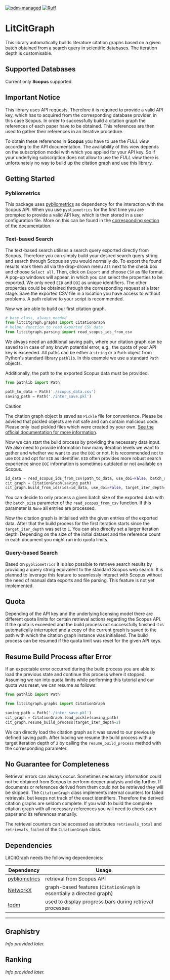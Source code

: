 [![pdm-managed](https://img.shields.io/badge/pdm-managed-blueviolet)](https://pdm-project.org)
[![Ruff](https://img.shields.io/endpoint?url=https://raw.githubusercontent.com/astral-sh/ruff/main/assets/badge/v2.json)](https://github.com/astral-sh/ruff)

# LitCitGraph

This library automatically builds literature citation graphs based on a given batch obtained from a search query in scientific databases. The iteration depth is customisable.

## Supported Databases

Current only **Scopus** supported.

## Important Notice

This library uses API requests. Therefore it is required to provide a valid API key, which has to acquired from the corresponding database provider, in this case Scopus. In order to successfully build a citation graph the references of each paper have to be obtained. This references are then used to gather their references in an iterative procedure.

To obtain these references in **Scopus** you have to use the *FULL view* according to the API documentation. The availability of this view depends on the subscription model with which you applied for your API key. So if your underlying subscription does not allow to use the *FULL view* there is unfortunately no way to build up the citation graph and use this library.

## Getting Started

### Pybliometrics

This package uses [pybliometrics](https://github.com/pybliometrics-dev/pybliometrics) as dependency for the interaction with the Scopus API. When you use `pybliometrics` for the first time you are prompted to provide a valid API key, which is then stored in a user configuration file. More on this can be found in the [corresponding section of the documentation](https://pybliometrics.readthedocs.io/en/stable/configuration.html).

### Text-based Search

The text-based search utilises a search query exported directly from Scopus. Therefore you can simply build your desired search query string and search through Scopus as you would normally do. To export the found results mark them all via the drop-drown menu `All` next to the check box and choose `Select all`. Then, click on `Export` and choose `CSV` as file format. A pop-up windows will appear, in which you can select the properties to be exported. We only need `EID` and `DOI` as unique identifiers. The other properties could be obtained through the corresponding request at a later stage. Save the exported CSV file in a location you have access to without problems. A path relative to your script is recommended.

Now we are able to build our first citation graph.

```python
# base class, always needed
from litcitgraph.graphs import CitationGraph
# helper function to read exported CSV data
from litcitgraph.parsing import read_scopus_ids_from_csv
```

We always need an additional saving path, where our citation graph can be saved to in case of any known potential error, e.g., the quota of your API key is exceeded. All paths can be either a `string` or a `Path` object from Python's standard library `pathlib`. In this example we use a standard `Path` objects.

Additionally, the path to the exported Scopus data must be provided.

```python
from pathlib import Path

path_to_data = Path('./scopus_data.csv')
saving_path = Path('./inter_save.pkl')
```

> [!CAUTION]
> The citation graph object is saved as `Pickle` file for convenience. Please be advised that pickled objects are not safe and can contain malicious code. Please only load pickled files which were created by your own. [See the official documentation for more information](https://docs.python.org/3.11//library/pickle.html).

Now we can start the build process by providing the necessary data input. We also need to provide information how many iteration levels we want to gather and whether we want to use the `DOI` or not. It is recommended not to use `DOI` and opt for `EID` as identifier. `EID` often provides more robust search experience since `DOI` information is sometimes outdated or not available on Scopus.

```python
id_data = read_scopus_ids_from_csv(path_to_data, use_doi=False, batch_size=None)
cit_graph = CitationGraph(saving_path)
cit_graph.build_from_ids(ids=id_data, use_doi=False, target_iter_depth=1)
```

You can decide to only process a given batch size of the exported data with the `batch_size` parameter of the `read_scopus_from_csv` function. If this parameter is `None` all entries are processed.

Now the citation graph is initialised with the given entries of the exported data. After that the build process for the first iteration starts since the `target_iter_depth` was set to `1`. You can also directly set a larger iteration depth. Depending on the size of the initial dataset and the reference count in each document you might run into quota limits.

### Query-based Search

Based on `pybliometrics` it is also possible to retrieve search results by providing a query string equivalent to the standard Scopus web search. It is planned to leverage this feature to seamlessly interact with Scopus without the need of manual data exports and file parsing. This feature is not yet implemented.

## Quota

Depending of the API key and the underlying licensing model there are different quota limits for certain retrieval actions regarding the Scopus API. If the quota is exceeded and the build process not successfully finished it is automatically interrupted and a copy of the current graph is saved to the path with which the citation graph instance was initialised. The build process can be resumed if the quota limit was reset for the given API keys.

## Resume Build Process after Error

If an expectable error occurred during the build process you are able to load the previous state and continue this process where it stopped. Assuming we ran into quota limits while performing this tutorial and our quota was reset, we can resume as follows:

```python
from pathlib import Path

from litcitgraph.graphs import CitationGraph

saving_path = Path('./inter_save.pkl')
cit_graph = CitationGraph.load_pickle(saving_path)
cit_graph.resume_build_process(target_iter_depth=2)
```

We can directly load the citation graph as it was saved to our previously defined saving path. After loading we resume the build process with a target iteration depth of `2` by calling the `resume_build_process` method with the corresponding parameter.

## No Guarantee for Completeness

Retrieval errors can always occur. Sometimes necessary information could not be obtained from Scopus to perform deeper analysis and dig further. If documents or references derived from them could not be retrieved they will be skipped. The `CitationGraph` class implements internal counters for failed retrievals, but keeps not track of the exact identifiers. Therefore the derived citation graphs are seldom complete. If you wish to build the complete citation graph with all necessary references you will need to check each paper and its references manually.

The retrieval counters can be accessed as attributes `retrievals_total` and `retrievals_failed` of the `CitationGraph` class.

## Dependencies

LitCitGraph needs the following dependencies:

| Dependency | Usage
| --- | ---
| [pybliometrics](https://github.com/pybliometrics-dev/pybliometrics) | retrieval from Scopus API
| [NetworkX](https://github.com/networkx/networkx) | graph-based features (`CitationGraph` is essentially a directed graph)
| [tqdm](https://github.com/tqdm/tqdm) | used to display progress bars during retrieval processes

---

## Graphistry

*Info provided later.*

## Ranking

*Info provided later.*